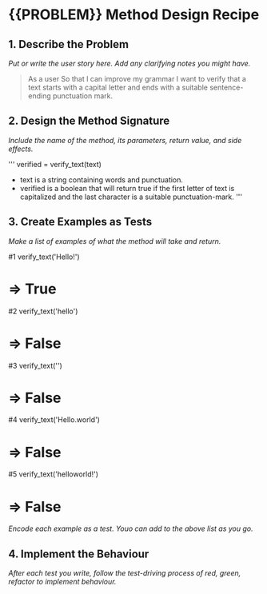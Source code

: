 # {{PROBLEM}} Method Design Recipe 

## 1. Describe the Problem 

_Put or write the user story here. Add any clarifying notes you might have._

> As a user 
> So that I can improve my grammar
> I want to verify that a text starts with a capital letter and ends with a suitable sentence-ending punctuation mark.

## 2. Design the Method Signature 

_Include the name of the method, its parameters, return value, and side effects._

'''
verified = verify_text(text)

* text is a string containing words and punctuation.
* verified is a boolean that will return true if the first letter of text is capitalized and the last character is a suitable punctuation-mark. 
'''

## 3. Create Examples as Tests 

_Make a list of examples of what the method will take and return._

#1
verify_text('Hello!')
# => True

#2
verify_text('hello')
# => False 

#3
verify_text('')
# => False 

#4
verify_text('Hello.world')
# => False 

#5
verify_text('helloworld!')
# => False 

_Encode each example as a test. Youo can add to the above list as you go._

## 4. Implement the Behaviour

_After each test you write, follow the test-driving process of red, green, refactor to implement behaviour._
